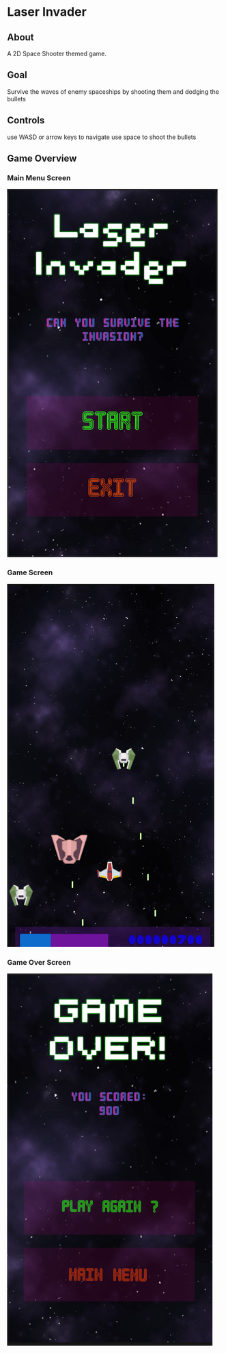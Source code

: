 # Laser Invader 

## About
A 2D Space Shooter themed game.

## Goal
Survive the waves of enemy spaceships by shooting them and dodging the bullets 

## Controls 
use WASD or arrow keys to navigate
use space to shoot the bullets

## Game Overview
### Main Menu Screen
![Main Menu](https://raw.githubusercontent.com/suryanshsingh2001/Laser-Invader/main/Screenshots/Screenshot%202022-08-07%20215602.png?token=GHSAT0AAAAAABXMUHPMPXRDYVVJEU4F7VNWYXP5RKA)

### Game Screen
![Game](https://raw.githubusercontent.com/suryanshsingh2001/Laser-Invader/main/Screenshots/Screenshot%202022-08-07%20215808.png?token=GHSAT0AAAAAABXMUHPNS5YCRZCK3ZWCSKUYYXP5RQQ)

### Game Over Screen
![GameOver](https://raw.githubusercontent.com/suryanshsingh2001/Laser-Invader/main/Screenshots/Screenshot%202022-08-07%20220135.png?token=GHSAT0AAAAAABXMUHPMGBWPLAE6ZEW5POZKYXP5RVA)

